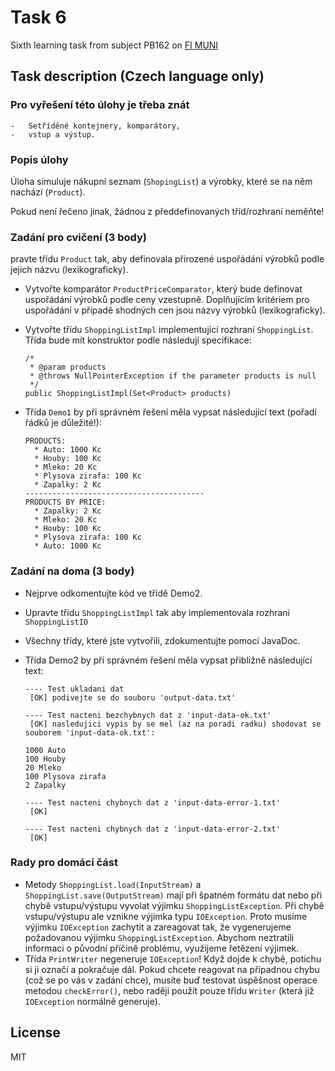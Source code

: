 # Task 6
Sixth learning task from subject PB162 on [FI MUNI](https://www.fi.muni.cz/)

## Task description (Czech language only)

### Pro vyřešení této úlohy je třeba znát

    -   Setříděné kontejnery, komparátory,
    -   vstup a výstup.

### Popis úlohy

Úloha simuluje nákupní seznam (`ShopingList`) a výrobky, které se na něm
nachází (`Product`).

Pokud není řečeno jinak, žádnou z předdefinovaných tříd/rozhraní
neměňte!

### Zadání pro cvičení (3 body)

pravte třídu `Product` tak, aby definovala přirozené uspořádání
    výrobků podle jejich názvu (lexikograficky).
-   Vytvořte komparátor `ProductPriceComparator`, který bude definovat
    uspořádání výrobků podle ceny vzestupně. Doplňujícím kritériem pro
    uspořádání v případě shodných cen jsou názvy výrobků
    (lexikograficky).
-   Vytvořte třídu `ShoppingListImpl` implementující rozhraní
    `ShoppingList`. Třída bude mít konstruktor podle následují
    specifikace:

        /*
         * @param products
         * @throws NullPointerException if the parameter products is null
         */
        public ShoppingListImpl(Set<Product> products)

-   Třída `Demo1` by při správném řešení měla vypsat následující text
    (pořadí řádků je důležité!):

        PRODUCTS:
          * Auto: 1000 Kc
          * Houby: 100 Kc
          * Mleko: 20 Kc
          * Plysova zirafa: 100 Kc
          * Zapalky: 2 Kc
        ----------------------------------------
        PRODUCTS BY PRICE:
          * Zapalky: 2 Kc
          * Mleko: 20 Kc
          * Houby: 100 Kc
          * Plysova zirafa: 100 Kc
          * Auto: 1000 Kc

### Zadání na doma (3 body)

-   Nejprve odkomentujte kód ve třídě Demo2.
-   Upravte třídu `ShoppingListImpl` tak aby implementovala rozhraní
    `ShoppingListIO`
-   Všechny třídy, které jste vytvořili, zdokumentujte pomocí JavaDoc.
-   Třída Demo2 by při správném řešení měla vypsat přibližně následující
    text:

        ---- Test ukladani dat
         [OK] podivejte se do souboru 'output-data.txt'

        ---- Test nacteni bezchybnych dat z 'input-data-ok.txt'
         [OK] nasledujici vypis by se mel (az na poradi radku) shodovat se souborem 'input-data-ok.txt':

        1000 Auto
        100 Houby
        20 Mleko
        100 Plysova zirafa
        2 Zapalky

        ---- Test nacteni chybnych dat z 'input-data-error-1.txt'
         [OK]

        ---- Test nacteni chybnych dat z 'input-data-error-2.txt'
         [OK]

### Rady pro domácí část

-   Metody `ShoppingList.load(InputStream)` a
    `ShoppingList.save(OutputStream)` mají při špatném formátu dat nebo
    při chybě vstupu/výstupu vyvolat výjimku `ShoppingListException`.
    Při chybě vstupu/výstupu ale vznikne výjimka typu `IOException`.
    Proto musíme výjimku `IOException` zachytit a zareagovat tak, že
    vygenerujeme požadovanou výjimku `ShoppingListException`. Abychom
    neztratili informaci o původní příčině problému, využijeme řetězení
    výjimek.
-   Třída `PrintWriter` negeneruje `IOException`! Když dojde k chybě,
    potichu si ji označí a pokračuje dál. Pokud chcete reagovat na
    případnou chybu (což se po vás v zadání chce), musíte buď testovat
    úspěšnost operace metodou `checkError()`, nebo raději použít pouze
    třídu `Writer` (která již `IOException` normálně generuje).

## License
MIT